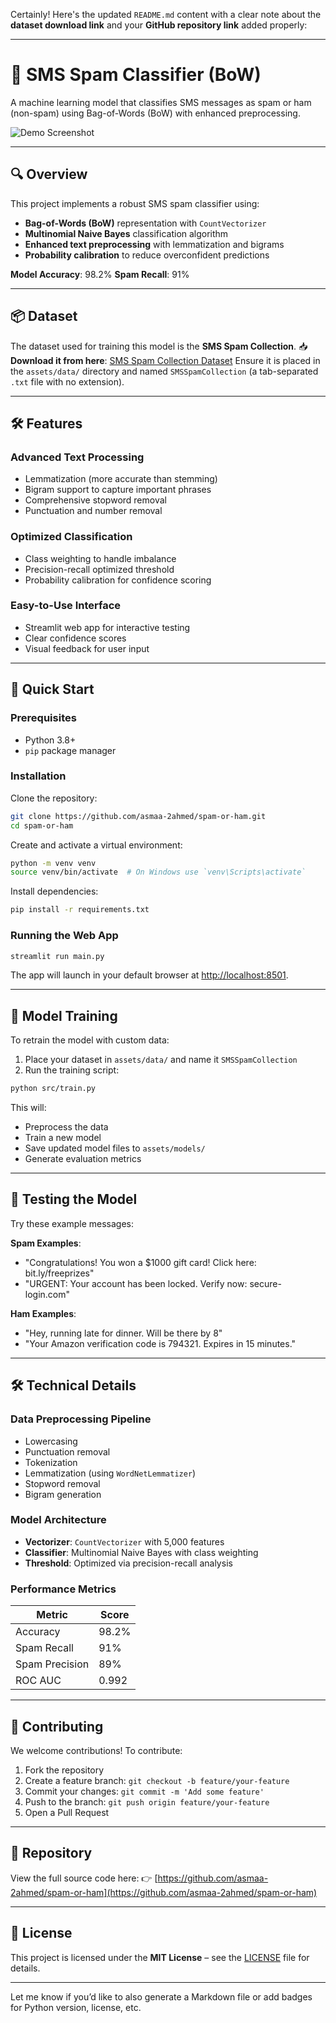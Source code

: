 Certainly! Here's the updated `README.md` content with a clear note about the **dataset download link** and your **GitHub repository link** added properly:

---

# 📩 SMS Spam Classifier (BoW)

A machine learning model that classifies SMS messages as spam or ham (non-spam) using Bag-of-Words (BoW) with enhanced preprocessing.

![Demo Screenshot](assets/image.png)

---

## 🔍 Overview

This project implements a robust SMS spam classifier using:

* **Bag-of-Words (BoW)** representation with `CountVectorizer`
* **Multinomial Naive Bayes** classification algorithm
* **Enhanced text preprocessing** with lemmatization and bigrams
* **Probability calibration** to reduce overconfident predictions

**Model Accuracy**: 98.2%
**Spam Recall**: 91%

---

## 📦 Dataset

The dataset used for training this model is the **SMS Spam Collection**.
📥 **Download it from here**: [SMS Spam Collection Dataset](https://www.kaggle.com/datasets/uciml/sms-spam-collection-dataset)
Ensure it is placed in the `assets/data/` directory and named `SMSSpamCollection` (a tab-separated `.txt` file with no extension).

---

## 🛠️ Features

### Advanced Text Processing

* Lemmatization (more accurate than stemming)
* Bigram support to capture important phrases
* Comprehensive stopword removal
* Punctuation and number removal

### Optimized Classification

* Class weighting to handle imbalance
* Precision-recall optimized threshold
* Probability calibration for confidence scoring

### Easy-to-Use Interface

* Streamlit web app for interactive testing
* Clear confidence scores
* Visual feedback for user input

---

## 🚀 Quick Start

### Prerequisites

* Python 3.8+
* `pip` package manager

### Installation

Clone the repository:

```bash
git clone https://github.com/asmaa-2ahmed/spam-or-ham.git
cd spam-or-ham
```

Create and activate a virtual environment:

```bash
python -m venv venv
source venv/bin/activate  # On Windows use `venv\Scripts\activate`
```

Install dependencies:

```bash
pip install -r requirements.txt
```

### Running the Web App

```bash
streamlit run main.py
```

The app will launch in your default browser at [http://localhost:8501](http://localhost:8501).

---

## 🧠 Model Training

To retrain the model with custom data:

1. Place your dataset in `assets/data/` and name it `SMSSpamCollection`
2. Run the training script:

```bash
python src/train.py
```

This will:

* Preprocess the data
* Train a new model
* Save updated model files to `assets/models/`
* Generate evaluation metrics

---

## 🧪 Testing the Model

Try these example messages:

**Spam Examples**:

* "Congratulations! You won a \$1000 gift card! Click here: bit.ly/freeprizes"
* "URGENT: Your account has been locked. Verify now: secure-login.com"

**Ham Examples**:

* "Hey, running late for dinner. Will be there by 8"
* "Your Amazon verification code is 794321. Expires in 15 minutes."

---

## 🛠️ Technical Details

### Data Preprocessing Pipeline

* Lowercasing
* Punctuation removal
* Tokenization
* Lemmatization (using `WordNetLemmatizer`)
* Stopword removal
* Bigram generation

### Model Architecture

* **Vectorizer**: `CountVectorizer` with 5,000 features
* **Classifier**: Multinomial Naive Bayes with class weighting
* **Threshold**: Optimized via precision-recall analysis

### Performance Metrics

| Metric         | Score |
| -------------- | ----- |
| Accuracy       | 98.2% |
| Spam Recall    | 91%   |
| Spam Precision | 89%   |
| ROC AUC        | 0.992 |

---

## 🤝 Contributing

We welcome contributions!
To contribute:

1. Fork the repository
2. Create a feature branch:
   `git checkout -b feature/your-feature`
3. Commit your changes:
   `git commit -m 'Add some feature'`
4. Push to the branch:
   `git push origin feature/your-feature`
5. Open a Pull Request

---

## 🔗 Repository

View the full source code here:
👉 [https://github.com/asmaa-2ahmed/spam-or-ham](https://github.com/asmaa-2ahmed/spam-or-ham)

---

## 📜 License

This project is licensed under the **MIT License** – see the [LICENSE](LICENSE) file for details.

---

Let me know if you’d like to also generate a Markdown file or add badges for Python version, license, etc.
